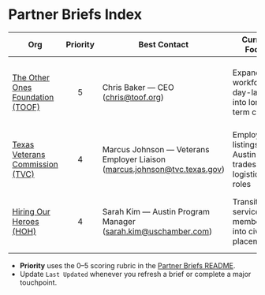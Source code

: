 # Partner Briefs Index

| Org | Priority | Best Contact | Current Focus | Our Angle | Last Updated |
|-----|:--------:|--------------|---------------|-----------|--------------|
| [The Other Ones Foundation (TOOF)](./toof.md) | 5 | Chris Baker — CEO (chris@toof.org) | Expanding workforce day-labor into longer-term crews | Rapid tear-off pods with guaranteed daily pay + shared supervision | 2025-10-05 |
| [Texas Veterans Commission (TVC)](./tvc.md) | 4 | Marcus Johnson — Veterans Employer Liaison (marcus.johnson@tvc.texas.gov) | Employer listings for Austin trades and logistics roles | Lead with OSHA-led crews + veteran leadership track | 2025-10-05 |
| [Hiring Our Heroes (HOH)](./hoh.md) | 4 | Sarah Kim — Austin Program Manager (sarah.kim@uschamber.com) | Transitioning service members into civilian placements | 12-week SkillBridge-lite with 2-hour work-readiness tryout | 2025-10-05 |

- **Priority** uses the 0–5 scoring rubric in the [Partner Briefs README](./README.md).
- Update `Last Updated` whenever you refresh a brief or complete a major touchpoint.
